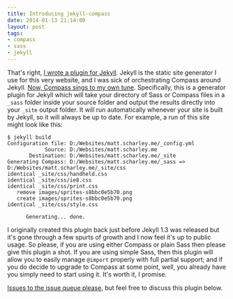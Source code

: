 ```yaml
---
title: Introducing jekyll-compass
date: 2014-01-13 21:14:00
layout: post
tags:
- compass
- sass
- jekyll
---
```


That's right, [I wrote a plugin for Jekyll][jekyll-compass]. Jekyll is the static site generator I use for this very
website, and I was sick of orchestrating Compass around Jekyll. [Now, Compass sings to my own tune][readme].
Specifically, this is a generator plugin for Jekyll which will take your directory of Sass or Compass files in a `_sass`
folder inside your source folder and output the results directly into your `_site` output folder. It will run
automatically whenever your site is built by Jekyll, so it will always be up to date. For example, a run of this site
might look like this:

``` console
$ jekyll build
Configuration file: D:/Websites/matt.scharley.me/_config.yml
            Source: D:/Websites/matt.scharley.me
       Destination: D:/Websites/matt.scharley.me/_site
Generating Compass: D:/Websites/matt.scharley.me/_sass => D:/Websites/matt.scharley.me/_site/css
identical _site/css/handheld.css
identical _site/css/ie8.css
identical _site/css/print.css
   remove images/sprites-s8bbc0e5b70.png
   create images/sprites-s8bbc0e5b70.png
identical _site/css/style.css

      Generating... done.
```

I originally created this plugin back just before Jekyll 1.3 was released but it's gone through a few spurts of growth
and I now feel it's up to public usage. So please, if you are using either Compass or plain Sass then please give this
plugin a shot. If you are using simple Sass, then this plugin will allow you to easily manage `@import` properly with
full partial support; and if you do decide to upgrade to Compass at some point, well, you already have you simply need
to start using it. It's worth it, I promise.

[Issues to the issue queue please][gh-issues], but feel free to discuss this plugin below.

  [jekyll-compass]: https://github.com/mscharley/jekyll-compass
  [readme]: https://github.com/mscharley/jekyll-compass/blob/master/README.md
  [gh-issues]: https://github.com/mscharley/jekyll-compass/issues
